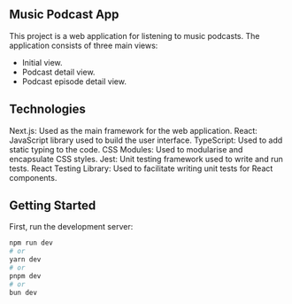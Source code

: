## Music Podcast App

This project is a web application for listening to music podcasts. The application consists of three main views: 
 - Initial view. 
 - Podcast detail view. 
 - Podcast episode detail view.

## Technologies

Next.js: Used as the main framework for the web application.
React: JavaScript library used to build the user interface.
TypeScript: Used to add static typing to the code.
CSS Modules: Used to modularise and encapsulate CSS styles.
Jest: Unit testing framework used to write and run tests.
React Testing Library: Used to facilitate writing unit tests for React components.


## Getting Started

First, run the development server:

```bash
npm run dev
# or
yarn dev
# or
pnpm dev
# or
bun dev
```
